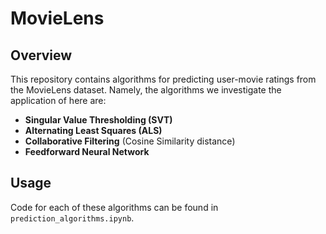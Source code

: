 # MovieLens
## Overview
This repository contains algorithms for predicting user-movie ratings from the MovieLens dataset.  Namely, the algorithms we investigate the application of here are:
* **Singular Value Thresholding (SVT)**
* **Alternating Least Squares (ALS)**
* **Collaborative Filtering** (Cosine Similarity distance)
* **Feedforward Neural Network**

## Usage
Code for each of these algorithms can be found in `prediction_algorithms.ipynb`.
